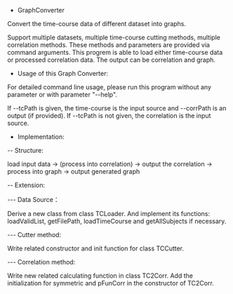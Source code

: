 - GraphConverter

Convert the time-course data of different dataset into graphs.

Support multiple datasets, multiple time-course cutting methods, multiple correlation methods.
These methods and parameters are provided via command arguments.
This progrem is able to load either time-course data or processed correlation data.
The output can be correlation and graph.


- Usage of this Graph Converter:

For detailed command line usage, please run this program without any parameter or with parameter "--help".

If --tcPath is given, the time-course is the input source and --corrPath is an output (if provided).
If --tcPath is not given, the correlation is the input source.



- Implementation:

-- Structure:

load input data -> (process into correlation) -> output the correlation -> process into graph -> output generated graph

-- Extension:

--- Data Source：

Derive a new class from class TCLoader.
And implement its functions: loadValidList, getFilePath, loadTimeCourse and getAllSubjects if necessary.

--- Cutter method:

Write related constructor and init function for class TCCutter.


--- Correlation method:

Write new related calculating function in class TC2Corr.
Add the initialization for symmetric and pFunCorr in the constructor of TC2Corr.

